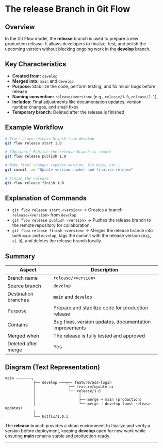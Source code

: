 # The release Branch in Git Flow

## Overview

In the Git Flow model, the **release** branch is used to prepare a new production release. It allows developers to finalize, test, and polish the upcoming version without blocking ongoing work in the **develop** branch.

## Key Characteristics

- **Created from:** `develop`  
- **Merged into:** `main` and `develop`  
- **Purpose:** Stabilize the code, perform testing, and fix minor bugs before release  
- **Naming convention:** `release/<version>` (e.g., `release/1.0`, `release/2.1`)  
- **Includes:** Final adjustments like documentation updates, version number changes, and small fixes  
- **Temporary branch:** Deleted after the release is finished  

## Example Workflow

```bash
# Start a new release branch from develop
git flow release start 1.0

# (Optional) Publish the release branch to remote
git flow release publish 1.0

# Make final changes (update version, fix bugs, etc.)
git commit -am "Update version number and finalize release"

# Finish the release
git flow release finish 1.0
```

## Explanation of Commands

- `git flow release start <version>` → Creates a branch `release/<version>` from `develop`.  
- `git flow release publish <version>` → Pushes the release branch to the remote repository for collaboration.  
- `git flow release finish <version>` → Merges the release branch into both `main` and `develop`, tags the commit with the release version (e.g., `v1.0`), and deletes the release branch locally.  

## Summary

| Aspect             | Description                                       |
|--------------------|-------------------------------------------------|
| Branch name        | `release/<version>`                              |
| Source branch      | `develop`                                        |
| Destination branches | `main` and `develop`                            |
| Purpose            | Prepare and stabilize code for production release |
| Contains           | Bug fixes, version updates, documentation improvements |
| Merged when        | The release is fully tested and approved          |
| Deleted after merge | Yes                                              |

## Diagram (Text Representation)

```
main ───────┐
             ├── develop ───┬── feature/add-login
             │               ├── feature/update-ui
             │               └── release/1.0
             │                    │
             │                    ├── merge → main (production)
             │                    └── merge → develop (post-release updates)
             │
             └── hotfix/1.0.1
```

The **release** branch provides a clean environment to finalize and verify a version before deployment, keeping **develop** open for new work while ensuring **main** remains stable and production-ready.

***
